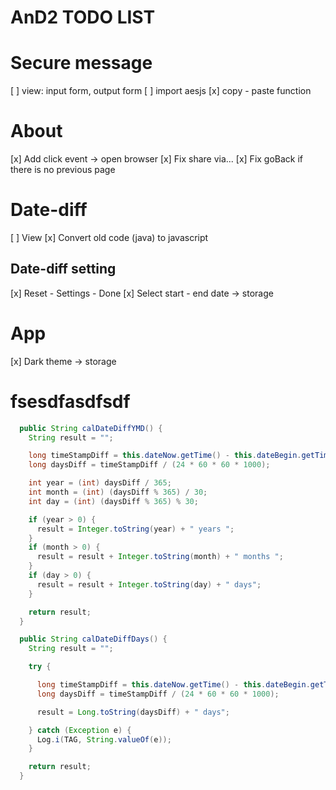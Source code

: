 # AnD2 TODO LIST

# Secure message
  [ ] view: input form, output form
  [ ] import aesjs
  [x] copy - paste function

# About
  [x] Add click event -> open browser
  [x] Fix share via...
  [x] Fix goBack if there is no previous page

# Date-diff
  [ ] View
  [x] Convert old code (java) to javascript
## Date-diff setting
  [x] Reset - Settings - Done
  [x] Select start - end date -> storage

# App
  [x] Dark theme -> storage

# fsesdfasdfsdf
```java
  public String calDateDiffYMD() {
    String result = "";

    long timeStampDiff = this.dateNow.getTime() - this.dateBegin.getTime();
    long daysDiff = timeStampDiff / (24 * 60 * 60 * 1000);

    int year = (int) daysDiff / 365;
    int month = (int) (daysDiff % 365) / 30;
    int day = (int) (daysDiff % 365) % 30;

    if (year > 0) {
      result = Integer.toString(year) + " years ";
    }
    if (month > 0) {
      result = result + Integer.toString(month) + " months ";
    }
    if (day > 0) {
      result = result + Integer.toString(day) + " days";
    }

    return result;
  }

  public String calDateDiffDays() {
    String result = "";

    try {

      long timeStampDiff = this.dateNow.getTime() - this.dateBegin.getTime();
      long daysDiff = timeStampDiff / (24 * 60 * 60 * 1000);

      result = Long.toString(daysDiff) + " days";

    } catch (Exception e) {
      Log.i(TAG, String.valueOf(e));
    }

    return result;
  }
```
